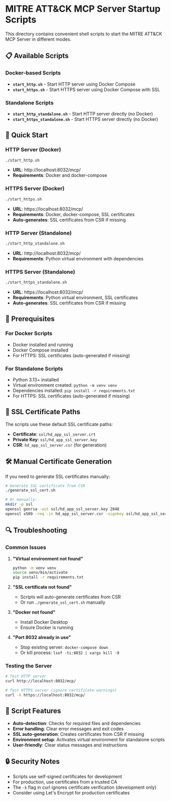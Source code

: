 # MITRE ATT&CK MCP Server Startup Scripts

This directory contains convenient shell scripts to start the MITRE ATT&CK MCP Server in different modes.

## 📋 Available Scripts

### Docker-based Scripts
- **`start_http.sh`** - Start HTTP server using Docker Compose
- **`start_https.sh`** - Start HTTPS server using Docker Compose with SSL

### Standalone Scripts  
- **`start_http_standalone.sh`** - Start HTTP server directly (no Docker)
- **`start_https_standalone.sh`** - Start HTTPS server directly (no Docker)

## 🚀 Quick Start

### HTTP Server (Docker)
```bash
./start_http.sh
```
- **URL**: http://localhost:8032/mcp/
- **Requirements**: Docker and docker-compose

### HTTPS Server (Docker)
```bash
./start_https.sh
```
- **URL**: https://localhost:8032/mcp/
- **Requirements**: Docker, docker-compose, SSL certificates
- **Auto-generates**: SSL certificates from CSR if missing

### HTTP Server (Standalone)
```bash
./start_http_standalone.sh
```
- **URL**: http://localhost:8032/mcp/
- **Requirements**: Python virtual environment with dependencies

### HTTPS Server (Standalone)
```bash
./start_https_standalone.sh
```
- **URL**: https://localhost:8032/mcp/
- **Requirements**: Python virtual environment, SSL certificates
- **Auto-generates**: SSL certificates from CSR if missing

## 🔧 Prerequisites

### For Docker Scripts
- Docker installed and running
- Docker Compose installed
- For HTTPS: SSL certificates (auto-generated if missing)

### For Standalone Scripts
- Python 3.13+ installed
- Virtual environment created: `python -m venv venv`
- Dependencies installed: `pip install -r requirements.txt`
- For HTTPS: SSL certificates (auto-generated if missing)

## 📁 SSL Certificate Paths

The scripts use these default SSL certificate paths:
- **Certificate**: `ssl/hd_app_ssl_server.crt`
- **Private Key**: `ssl/hd_app_ssl_server.key`
- **CSR**: `hd_app_ssl_server.csr` (for generation)

## 🛠️ Manual Certificate Generation

If you need to generate SSL certificates manually:

```bash
# Generate SSL certificate from CSR
./generate_ssl_cert.sh

# Or manually:
mkdir -p ssl
openssl genrsa -out ssl/hd_app_ssl_server.key 2048
openssl x509 -req -in hd_app_ssl_server.csr -signkey ssl/hd_app_ssl_server.key -out ssl/hd_app_ssl_server.crt -days 365
```

## 🔍 Troubleshooting

### Common Issues

1. **"Virtual environment not found"**
   ```bash
   python -m venv venv
   source venv/bin/activate
   pip install -r requirements.txt
   ```

2. **"SSL certificate not found"**
   - Scripts will auto-generate certificates from CSR
   - Or run `./generate_ssl_cert.sh` manually

3. **"Docker not found"**
   - Install Docker Desktop
   - Ensure Docker is running

4. **"Port 8032 already in use"**
   - Stop existing server: `docker-compose down`
   - Or kill process: `lsof -ti:8032 | xargs kill -9`

### Testing the Server

```bash
# Test HTTP server
curl http://localhost:8032/mcp/

# Test HTTPS server (ignore certificate warnings)
curl -k https://localhost:8032/mcp/
```

## 📝 Script Features

- **Auto-detection**: Checks for required files and dependencies
- **Error handling**: Clear error messages and exit codes
- **SSL auto-generation**: Creates certificates from CSR if missing
- **Environment setup**: Activates virtual environment for standalone scripts
- **User-friendly**: Clear status messages and instructions

## 🔒 Security Notes

- Scripts use self-signed certificates for development
- For production, use certificates from a trusted CA
- The `-k` flag in curl ignores certificate verification (development only)
- Consider using Let's Encrypt for production certificates
